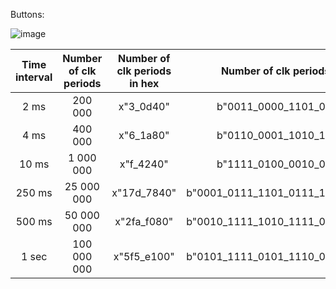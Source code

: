 Buttons:

![image](https://user-images.githubusercontent.com/99534053/159339949-ea72cd7d-82a4-4019-b14a-51d74a1fdfb6.png)



| **Time interval** | **Number of clk periods** | **Number of clk periods in hex** | **Number of clk periods in binary** | 
| :-: | :-: | :-: | :-: | 
| 2 ms | 200 000 | x"3_0d40" | b"0011_0000_1101_0100_0000" |
| 4 ms | 400 000 | x"6_1a80" | b"0110_0001_1010_1000_0000" | 
| 10 ms | 1 000 000 | x"f_4240" | b"1111_0100_0010_0100_0000" |
| 250 ms | 25 000 000 | x"17d_7840" | b"0001_0111_1101_0111_1000_0100_0000" |
| 500 ms | 50 000 000 | x"2fa_f080" | b"0010_1111_1010_1111_0000_1000_0000" |
| 1 sec | 100 000 000 | x"5f5_e100" | b"0101_1111_0101_1110_0001_0000_0000" |

